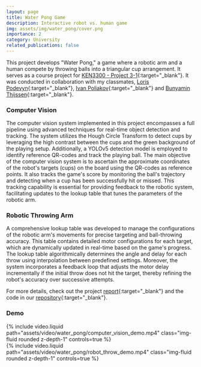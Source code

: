 ```yaml
---
layout: page
title: Water Pong Game
description: Interactive robot vs. human game
img: assets/img/water_pong/cover.png
importance: 2
category: University
related_publications: false
---
```


This project develops "Water Pong," a game where a robotic arm and a human compete by throwing balls into a triangular cup arrangement. It serves as a course project for [KEN3300 - Project 3-1](https://curriculum.maastrichtuniversity.nl/meta/465275/project-3-1){:target="_blank"}. It was conducted in collaboration with my classmates, [Loris Podevyn](https://github.com/lorispodevyn){:target="_blank"}, [Ivan Poliakov](https://github.com/M1v1savva){:target="_blank"} and [Bunyamin Thijssen](https://github.com/Wisekik){:target="_blank"}.

### Computer Vision

The computer vision system implemented in this project encompasses a full pipeline using advanced techniques for real-time object detection and tracking. The system utilizes the Hough Circle Transform to detect cups by leveraging the high contrast between the cups and the green background of the playing setup. Additionally, a YOLOv5 detection model is employed to identify reference QR-codes and track the playing ball. The main objective of the computer vision system is to ascertain the approximate coordinates of the robot's targets (cups) on the board using the QR-codes as reference points. It also tracks the game's score by monitoring the ball's trajectory and detecting when a cup has been successfully hit or missed. This tracking capability is essential for providing feedback to the robotic system, facilitating updates to the lookup table that tunes the parameters of the robotic arm.

### Robotic Throwing Arm

A comprehensive lookup table was developed to manage the configurations of the robotic arm's movements for precise targeting and ball-throwing accuracy. This table contains detailed motor configurations for each target, which are dynamically updated in real-time based on the game's progress. The lookup table algorithmically determines the angle and delay for each throw using interpolation between predefined settings. Moreover, the system incorporates a feedback loop that adjusts the motor delay incrementally if the initial throw does not hit the target, thereby refining the robot's accuracy over successive attempts.

For more details, check out the project [report](https://clem2507.github.io/assets/pdf/WaterPongReport.pdf){:target="_blank"} and the code in our [repository](https://github.com/M1v1savva/juice-pong){:target="_blank"}.

### Demo

<div class="row mt-3">
    <div class="col-sm mt-3 mt-md-0">
        {% include video.liquid path="assets/video/water_pong/computer_vision_demo.mp4" class="img-fluid rounded z-depth-1" controls=true %}
    </div>
    <div class="col-sm mt-3 mt-md-0">
        {% include video.liquid path="assets/video/water_pong/robot_throw_demo.mp4" class="img-fluid rounded z-depth-1" controls=true %}
    </div>
</div>